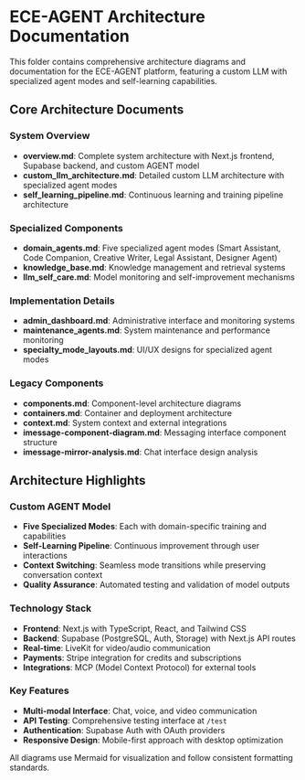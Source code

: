 # ECE-AGENT Architecture Documentation

This folder contains comprehensive architecture diagrams and documentation for the ECE-AGENT platform, featuring a custom LLM with specialized agent modes and self-learning capabilities.

## Core Architecture Documents

### System Overview
- **overview.md**: Complete system architecture with Next.js frontend, Supabase backend, and custom AGENT model
- **custom_llm_architecture.md**: Detailed custom LLM architecture with specialized agent modes
- **self_learning_pipeline.md**: Continuous learning and training pipeline architecture

### Specialized Components
- **domain_agents.md**: Five specialized agent modes (Smart Assistant, Code Companion, Creative Writer, Legal Assistant, Designer Agent)
- **knowledge_base.md**: Knowledge management and retrieval systems
- **llm_self_care.md**: Model monitoring and self-improvement mechanisms

### Implementation Details
- **admin_dashboard.md**: Administrative interface and monitoring systems
- **maintenance_agents.md**: System maintenance and performance monitoring
- **specialty_mode_layouts.md**: UI/UX designs for specialized agent modes

### Legacy Components
- **components.md**: Component-level architecture diagrams
- **containers.md**: Container and deployment architecture
- **context.md**: System context and external integrations
- **imessage-component-diagram.md**: Messaging interface component structure
- **imessage-mirror-analysis.md**: Chat interface design analysis

## Architecture Highlights

### Custom AGENT Model
- **Five Specialized Modes**: Each with domain-specific training and capabilities
- **Self-Learning Pipeline**: Continuous improvement through user interactions
- **Context Switching**: Seamless mode transitions while preserving conversation context
- **Quality Assurance**: Automated testing and validation of model outputs

### Technology Stack
- **Frontend**: Next.js with TypeScript, React, and Tailwind CSS
- **Backend**: Supabase (PostgreSQL, Auth, Storage) with Next.js API routes
- **Real-time**: LiveKit for video/audio communication
- **Payments**: Stripe integration for credits and subscriptions
- **Integrations**: MCP (Model Context Protocol) for external tools

### Key Features
- **Multi-modal Interface**: Chat, voice, and video communication
- **API Testing**: Comprehensive testing interface at `/test`
- **Authentication**: Supabase Auth with OAuth providers
- **Responsive Design**: Mobile-first approach with desktop optimization

All diagrams use Mermaid for visualization and follow consistent formatting standards.
